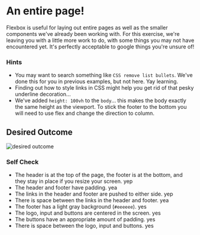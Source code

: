 # An entire page!

Flexbox is useful for laying out entire pages as well as the smaller components we've already been working with. For this exercise, we're leaving you with a little more work to do, with some things you may not have encountered yet. It's perfectly acceptable to google things you're unsure of!

### Hints
- You may want to search something like `CSS remove list bullets`.  We've done this for you in previous examples, but not here. Yay learning.
- Finding out how to style links in CSS might help you get rid of that pesky underline decoration...
- We've added `height: 100vh` to the `body`... this makes the body exactly the same height as the viewport. To stick the footer to the bottom you will need to use flex and change the direction to column.

## Desired Outcome
![desired outcome](./desired-outcome.png)

### Self Check

- The header is at the top of the page, the footer is at the bottom, and they stay in place if you resize your screen. yep
- The header and footer have padding. yea 
- The links in the header and footer are pushed to either side. yep
- There is space between the links in the header and footer. yea
- The footer has a light gray background (`#eeeeee`). yes
- The logo, input and buttons are centered in the screen. yes
- The buttons have an appropriate amount of padding. yes
- There is space between the logo, input and buttons. yes
